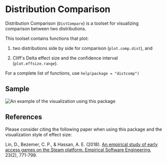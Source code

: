 # Distribution Comparison

Distribution Comparison (`DistCompare`) is a toolset for visualizing comparison between two distributions.

This toolset contains functions that plot:

1) two distributions side by side for comparison (`plot.comp.dist`), and

2) Cliff's Delta effect size and the confidence interval (`plot.effsize.range`).

For a complete list of functions, use `help(package = "distcomp")`

## Sample

![An example of the visualization using this package](https://www.researchgate.net/profile/Dayi_Lin/publication/317570653/figure/fig12/AS:505247923949568@1497471900201/Distribution-of-the-positive-review-rate-during-and-after-leaving-the-early-access-stage.png)

## References
Please consider citing the following paper when using this package and the visualization style of effect size:

Lin, D., Bezemer, C. P., & Hassan, A. E. (2018). [An empirical study of early access games on the Steam platform. Empirical Software Engineering](https://www.researchgate.net/publication/317570653_An_Empirical_Study_of_Early_Access_Games_on_the_Steam_Platform), 23(2), 771-799.
